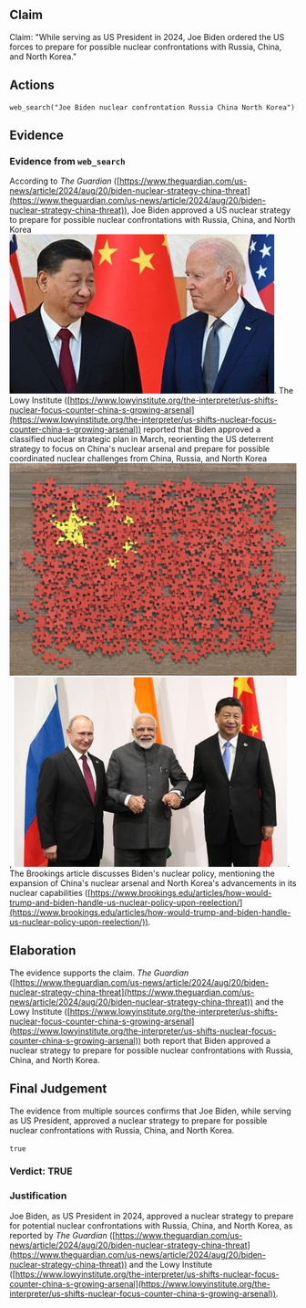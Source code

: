 ## Claim
Claim: "While serving as US President in 2024, Joe Biden ordered the US forces to prepare for possible nuclear confrontations with Russia, China, and North Korea."

## Actions
```
web_search("Joe Biden nuclear confrontation Russia China North Korea")
```

## Evidence
### Evidence from `web_search`
According to _The Guardian_ ([https://www.theguardian.com/us-news/article/2024/aug/20/biden-nuclear-strategy-china-threat](https://www.theguardian.com/us-news/article/2024/aug/20/biden-nuclear-strategy-china-threat)), Joe Biden approved a US nuclear strategy to prepare for possible nuclear confrontations with Russia, China, and North Korea ![image 7947](media/2025-08-30_08-03-1756541028-847850.jpg). The Lowy Institute ([https://www.lowyinstitute.org/the-interpreter/us-shifts-nuclear-focus-counter-china-s-growing-arsenal](https://www.lowyinstitute.org/the-interpreter/us-shifts-nuclear-focus-counter-china-s-growing-arsenal)) reported that Biden approved a classified nuclear strategic plan in March, reorienting the US deterrent strategy to focus on China's nuclear arsenal and prepare for possible coordinated nuclear challenges from China, Russia, and North Korea ![image 7948](media/2025-08-30_08-04-1756541042-028281.jpg), ![image 7949](media/2025-08-30_08-04-1756541046-646341.jpg). The Brookings article discusses Biden's nuclear policy, mentioning the expansion of China's nuclear arsenal and North Korea's advancements in its nuclear capabilities ([https://www.brookings.edu/articles/how-would-trump-and-biden-handle-us-nuclear-policy-upon-reelection/](https://www.brookings.edu/articles/how-would-trump-and-biden-handle-us-nuclear-policy-upon-reelection/)).


## Elaboration
The evidence supports the claim. _The Guardian_ ([https://www.theguardian.com/us-news/article/2024/aug/20/biden-nuclear-strategy-china-threat](https://www.theguardian.com/us-news/article/2024/aug/20/biden-nuclear-strategy-china-threat)) and the Lowy Institute ([https://www.lowyinstitute.org/the-interpreter/us-shifts-nuclear-focus-counter-china-s-growing-arsenal](https://www.lowyinstitute.org/the-interpreter/us-shifts-nuclear-focus-counter-china-s-growing-arsenal)) both report that Biden approved a nuclear strategy to prepare for possible nuclear confrontations with Russia, China, and North Korea.


## Final Judgement
The evidence from multiple sources confirms that Joe Biden, while serving as US President, approved a nuclear strategy to prepare for possible nuclear confrontations with Russia, China, and North Korea.

`true`


### Verdict: TRUE

### Justification
Joe Biden, as US President in 2024, approved a nuclear strategy to prepare for potential nuclear confrontations with Russia, China, and North Korea, as reported by _The Guardian_ ([https://www.theguardian.com/us-news/article/2024/aug/20/biden-nuclear-strategy-china-threat](https://www.theguardian.com/us-news/article/2024/aug/20/biden-nuclear-strategy-china-threat)) and the Lowy Institute ([https://www.lowyinstitute.org/the-interpreter/us-shifts-nuclear-focus-counter-china-s-growing-arsenal](https://www.lowyinstitute.org/the-interpreter/us-shifts-nuclear-focus-counter-china-s-growing-arsenal)).
